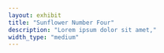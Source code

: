```yaml
---
layout: exhibit
title: "Sunflower Number Four"
description: "Lorem ipsum dolor sit amet,"
width_type: "medium"
---
```


